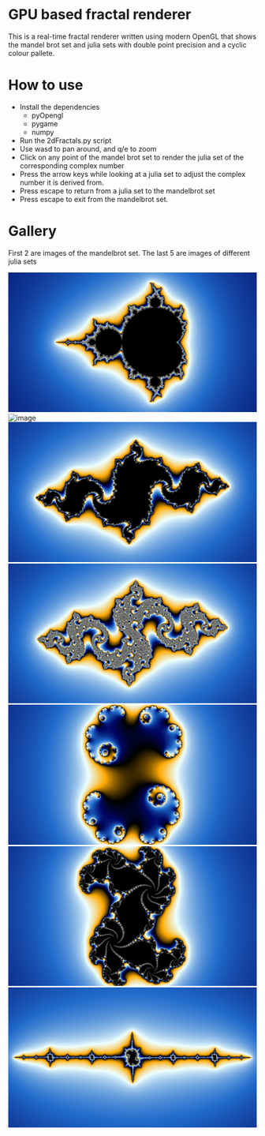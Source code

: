 # GPU based fractal renderer

This is a real-time fractal renderer written using modern OpenGL that shows the mandel brot set and julia sets with double point precision and a cyclic colour pallete.

# How to use

- Install the dependencies
    - pyOpengl
    - pygame
    - numpy
- Run the 2dFractals.py script
- Use wasd to pan around, and q/e to zoom
- Click on any point of the mandel brot set to render the julia set of the corresponding complex number
- Press the arrow keys while looking at a julia set to adjust the complex number it is derived from.
- Press escape to return from a julia set to the mandelbrot set
- Press escape to exit from the mandelbrot set.

# Gallery
First 2 are images of the mandelbrot set.
The last 5 are images of different julia sets

![image](image1.png)
![image](image2.png)
![image](image3.png)
![image](image4.png)
![image](image5.png)
![image](image6.png)
![image](image7.png)
